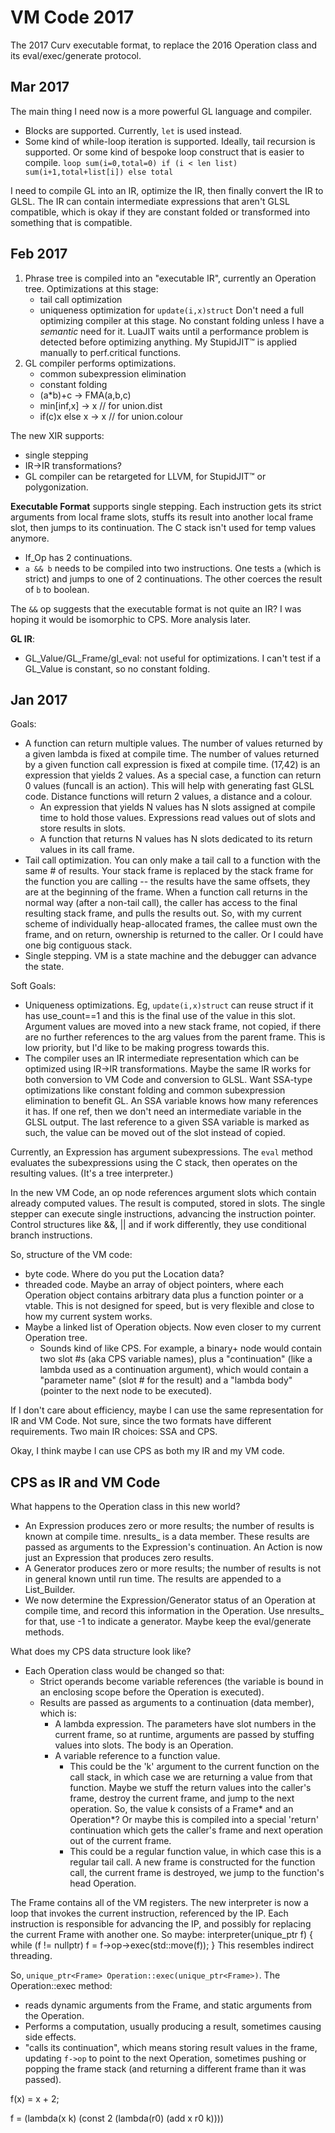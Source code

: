 # VM Code 2017
The 2017 Curv executable format, to replace the 2016 Operation class
and its eval/exec/generate protocol.

## Mar 2017
The main thing I need now is a more powerful GL language and compiler.
* Blocks are supported. Currently, `let` is used instead.
* Some kind of while-loop iteration is supported. Ideally, tail recursion is
  supported. Or some kind of bespoke loop construct that is easier to compile.
  `loop sum(i=0,total=0) if (i < len list) sum(i+1,total+list[i]) else total`

I need to compile GL into an IR, optimize the IR, then finally convert the IR
to GLSL. The IR can contain intermediate expressions that aren't GLSL
compatible, which is okay if they are constant folded or transformed into
something that is compatible.

## Feb 2017
1. Phrase tree is compiled into an "executable IR", currently an Operation tree.
   Optimizations at this stage:
   * tail call optimization
   * uniqueness optimization for `update(i,x)struct`
   Don't need a full optimizing compiler at this stage. No constant folding
   unless I have a *semantic* need for it. LuaJIT waits until a performance
   problem is detected before optimizing anything. My StupidJIT™ is applied
   manually to perf.critical functions.
2. GL compiler performs optimizations.
   * common subexpression elimination
   * constant folding
   * (a*b)+c -> FMA(a,b,c)
   * min[inf,x] -> x // for union.dist
   * if(c)x else x -> x // for union.colour

The new XIR supports:
* single stepping
* IR->IR transformations?
* GL compiler can be retargeted for LLVM, for StupidJIT™ or polygonization.

**Executable Format** supports single stepping. Each instruction gets its
strict arguments from local frame slots, stuffs its result into another local
frame slot, then jumps to its continuation. The C stack isn't used for temp
values anymore.
* If_Op has 2 continuations.
* `a && b` needs to be compiled into two instructions. One tests `a` (which is
  strict) and jumps to one of 2 continuations.
  The other coerces the result of `b` to boolean.

The `&&` op suggests that the executable format is not quite an IR? I was hoping
it would be isomorphic to CPS. More analysis later.

**GL IR**:
* GL_Value/GL_Frame/gl_eval: not useful for optimizations. I can't test if
  a GL_Value is constant, so no constant folding.

## Jan 2017
Goals:
* A function can return multiple values.
  The number of values returned by a given lambda is fixed at compile time.
  The number of values returned by a given function call expression is
  fixed at compile time. (17,42) is an expression that yields 2 values.
  As a special case, a function can return 0 values (funcall is an action).
  This will help with generating fast GLSL code. Distance functions will
  return 2 values, a distance and a colour.
  * An expression that yields N values has N slots assigned at compile time
    to hold those values. Expressions read values out of slots and store
    results in slots.
  * A function that returns N values has N slots dedicated to its return values
    in its call frame.
* Tail call optimization. You can only make a tail call to a function with
  the same # of results. Your stack frame is replaced by the stack frame for
  the function you are calling -- the results have the same offsets, they are
  at the beginning of the frame. When a function call returns in the normal
  way (after a non-tail call), the caller has access to the final resulting
  stack frame, and pulls the results out. So, with my current scheme of
  individually heap-allocated frames, the callee must own the frame, and
  on return, ownership is returned to the caller. Or I could have one big
  contiguous stack.
* Single stepping. VM is a state machine and the debugger can advance the state.

Soft Goals:
* Uniqueness optimizations. Eg, `update(i,x)struct` can reuse struct if it
  has use_count==1 and this is the final use of the value in this slot.
  Argument values are moved into a new stack frame, not copied, if there are
  no further references to the arg values from the parent frame.
  This is low priority, but I'd like to be making progress towards this.
* The compiler uses an IR intermediate representation which can be optimized
  using IR->IR transformations. Maybe the same IR works for both conversion
  to VM Code and conversion to GLSL. Want SSA-type optimizations like constant
  folding and common subexpression elimination to benefit GL.
  An SSA variable knows how many references it has. If one ref, then we
  don't need an intermediate variable in the GLSL output. The last reference to
  a given SSA variable is marked as such, the value can be moved out of the
  slot instead of copied.

Currently, an Expression has argument subexpressions. The `eval` method
evaluates the subexpressions using the C stack, then operates on the resulting
values. (It's a tree interpreter.)

In the new VM Code, an op node references argument slots which contain
already computed values. The result is computed, stored in slots.
The single stepper can execute single instructions, advancing the instruction
pointer. Control structures like &&, || and if work differently, they use
conditional branch instructions.

So, structure of the VM code:
* byte code. Where do you put the Location data?
* threaded code. Maybe an array of object pointers, where each Operation object
  contains arbitrary data plus a function pointer or a vtable. This is
  not designed for speed, but is very flexible and close to how my current
  system works.
* Maybe a linked list of Operation objects. Now even closer to my current
  Operation tree.
  * Sounds kind of like CPS. For example, a binary+ node would contain
    two slot #s (aka CPS variable names), plus a "continuation"
    (like a lambda used as a continuation argument), which would contain
    a "parameter name" (slot # for the result) and a "lambda body"
    (pointer to the next node to be executed).

If I don't care about efficiency, maybe I can use the same representation
for IR and VM Code. Not sure, since the two formats have different requirements.
Two main IR choices: SSA and CPS.

Okay, I think maybe I can use CPS as both my IR and my VM code.

## CPS as IR and VM Code

What happens to the Operation class in this new world?
* An Expression produces zero or more results; the number of results is
  known at compile time. nresults_ is a data member. These results are passed
  as arguments to the Expression's continuation. An Action is now just
  an Expression that produces zero results.
* A Generator produces zero or more results; the number of results is not
  in general known until run time. The results are appended to a List_Builder.
* We now determine the Expression/Generator status of an Operation at compile
  time, and record this information in the Operation. Use nresults_ for that,
  use -1 to indicate a generator. Maybe keep the eval/generate methods.

What does my CPS data structure look like?
* Each Operation class would be changed so that:
  * Strict operands become variable references (the variable is bound in
    an enclosing scope before the Operation is executed).
  * Results are passed as arguments to a continuation (data member), which is:
    * A lambda expression. The parameters have slot numbers in the current
      frame, so at runtime, arguments are passed by stuffing values into
      slots. The body is an Operation.
    * A variable reference to a function value.
      * This could be the 'k' argument to the current function on the call
        stack, in which case we are returning a value from that function.
        Maybe we stuff the return values into the caller's frame, destroy
        the current frame, and jump to the next operation. So, the value k
        consists of a Frame* and an Operation*? Or maybe this is compiled
        into a special 'return' continuation which gets the caller's frame and
        next operation out of the current frame.
      * This could be a regular function value, in which case this is
        a regular tail call. A new frame is constructed for the function call,
        the current frame is destroyed, we jump to the function's head
        Operation.

The Frame contains all of the VM registers. The new interpreter is now
a loop that invokes the current instruction, referenced by the IP.
Each instruction is responsible for advancing the IP, and possibly for
replacing the current Frame with another one. So maybe:
    interpreter(unique_ptr<Frame> f)
    {
        while (f != nullptr)
            f = f->op->exec(std::move(f));
    }
This resembles indirect threading.

So, `unique_ptr<Frame> Operation::exec(unique_ptr<Frame>)`.
The Operation::exec method:
* reads dynamic arguments from the Frame, and static arguments from the
  Operation.
* Performs a computation, usually producing a result, sometimes causing
  side effects.
* "calls its continuation", which means storing result values in the frame,
  updating `f->op` to point to the next Operation, sometimes pushing or popping
  the frame stack (and returning a different frame than it was passed).


f(x) = x + 2;

f = (lambda(x k)
      (const 2 (lambda(r0)
        (add x r0 k))))
